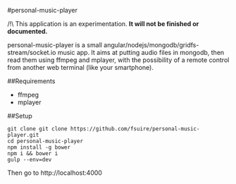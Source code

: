 #personal-music-player

/!\ This application is an experimentation. **It will not be finished or documented.**

personal-music-player is a small angular/nodejs/mongodb/gridfs-stream/socket.io music app.
It aims at putting audio files in mongodb, then read them using ffmpeg and mplayer, with the possibility of a remote control from another web terminal (like your smartphone).

##Requirements

* ffmpeg
* mplayer

##Setup

```shell
git clone git clone https://github.com/fsuire/personal-music-player.git
cd personal-music-player
npm install -g bower
npm i && bower i
gulp --env=dev
```

Then go to http://localhost:4000
